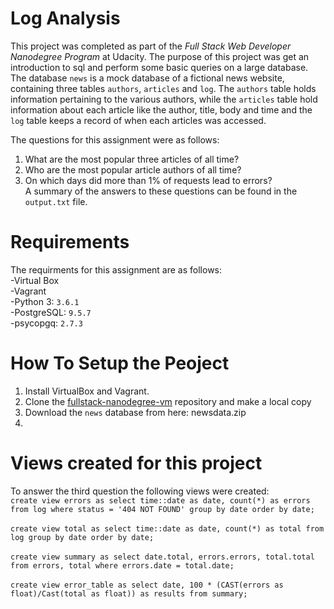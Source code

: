 # Log Analysis
This project was completed as part of the _Full Stack Web Developer Nanodegree Program_ at Udacity. The purpose of this project was get an introduction to sql and perform some basic queries on a large database. The database `news` is a mock database of a fictional news website, containing three tables `authors`, `articles` and `log`. The `authors` table holds information pertaining to the various authors, while the `articles` table hold information about each article like the author, title, body and time and the `log` table keeps a record of when each articles was accessed.

The questions for this assignment were as follows:
1. What are the most popular three articles of all time? 
2. Who are the most popular article authors of all time?
3. On which days did more than 1% of requests lead to errors? <br />
A summary of the answers to these questions can be found in the `output.txt` file. 

# Requirements
The requirments for this assignment are as follows:  
-Virtual Box  
-Vagrant  
-Python 3: `3.6.1`  
-PostgreSQL: `9.5.7`  
-psycopgq: `2.7.3`  

# How To Setup the Peoject
1. Install VirtualBox and Vagrant.
2. Clone the [fullstack-nanodegree-vm](https://github.com/udacity/fullstack-nanodegree-vm) repository and make a local copy
3. Download the `news` database from here: newsdata.zip 
4. 



# Views created for this project
To answer the third question the following views were created: <br />
`create view errors as select time::date as date, count(*) as errors from log where status = '404 NOT FOUND' group by date order by date;
` <br /> <br />
`create view total as select time::date as date, count(*) as total from log group by date order by date;
` <br /> <br />
`create view summary as select date.total, errors.errors, total.total from errors, total where errors.date = total.date;
` <br /> <br />
`create view error_table as select date, 100 * (CAST(errors as float)/Cast(total as float)) as results from summary;
` <br />
